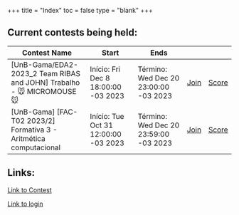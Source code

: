 +++
title = "Index"
toc = false
type = "blank"
+++

## Current contests being held:
| Contest Name                                                         | Start                                | Ends                                   |      |       |
|----------------------------------------------------------------------|--------------------------------------|----------------------------------------|------|-------|
| [UnB-Gama/EDA2-2023_2 Team RIBAS and JOHN] Trabalho - 🐭 MICROMOUSE 🐭 | Início: Fri Dec 8 18:00:00 -03 2023  | Término:  Wed Dec 20 23:00:00 -03 2023 | [Join](https://www.youtube.com/watch?v=dQw4w9WgXcQ) | [Score](https://www.youtube.com/watch?v=dQw4w9WgXcQ) |
| [UnB-Gama] [FAC-T02 2023/2] Formativa 3 - Aritmética computacional   | Início: Tue Oct 31 12:00:00 -03 2023 | Término:  Wed Dec 20 23:59:00 -03 2023 | [Join](https://www.youtube.com/watch?v=dQw4w9WgXcQ&pp) | [Score](https://www.youtube.com/watch?v=dQw4w9WgXcQ) |


## Links:

[Link to Contest](/contest)

[Link to login](/login)